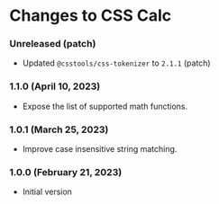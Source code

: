 # Changes to CSS Calc

### Unreleased (patch)

- Updated `@csstools/css-tokenizer` to `2.1.1` (patch)


### 1.1.0 (April 10, 2023)

- Expose the list of supported math functions.

### 1.0.1 (March 25, 2023)

- Improve case insensitive string matching.

### 1.0.0 (February 21, 2023)

- Initial version
